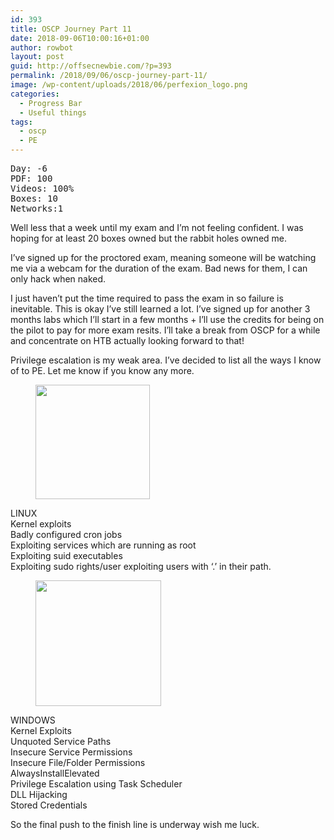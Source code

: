 ```yaml
---
id: 393
title: OSCP Journey Part 11
date: 2018-09-06T10:00:16+01:00
author: rowbot
layout: post
guid: http://offsecnewbie.com/?p=393
permalink: /2018/09/06/oscp-journey-part-11/
image: /wp-content/uploads/2018/06/perfexion_logo.png
categories:
  - Progress Bar
  - Useful things
tags:
  - oscp
  - PE
---
```

<pre class="wp-block-preformatted">Day: -6
PDF: 100
Videos: 100%
Boxes: 10
Networks:1</pre>

Well less that a week until my exam and I&#8217;m not feeling confident. I was hoping for at least 20 boxes owned but the rabbit holes owned me.

I&#8217;ve signed up for the proctored exam, meaning someone will be watching me via a webcam for the duration of the exam. Bad news for them, I can only hack when naked. 

I just haven&#8217;t put the time required to pass the exam in so failure is inevitable. This is okay I&#8217;ve still learned a lot. I&#8217;ve signed up for another 3 months labs which I&#8217;ll start in a few months + I&#8217;ll use the credits for being on the pilot to pay for more exam resits. I&#8217;ll take a break from OSCP for a while and concentrate on HTB actually looking forward to that!

Privilege escalation is my weak area. I&#8217;ve decided to list all the ways I know of to PE. Let me know if you know any more.

<div class="wp-block-image">
  <figure class="alignleft is-resized"><img src="https://i0.wp.com/offsecnewbie.com/wp-content/uploads/2018/09/noun_Penguin_619279.png?resize=183%2C183" alt="" class="wp-image-394" width="183" height="183" data-recalc-dims="1" /></figure>
</div>

LINUX  
Kernel exploits  
Badly configured cron jobs  
Exploiting services which are running as root  
Exploiting suid executables  
Exploiting sudo rights/user exploiting users with ‘.’ in their path.  


<div class="wp-block-image">
  <figure class="alignright is-resized"><img src="https://i0.wp.com/offsecnewbie.com/wp-content/uploads/2018/09/noun_bill-gates_369842-1.png?resize=201%2C201" alt="" class="wp-image-396" width="201" height="201" srcset="https://i0.wp.com/offsecnewbie.com/wp-content/uploads/2018/09/noun_bill-gates_369842-1.png?w=512 512w, https://i0.wp.com/offsecnewbie.com/wp-content/uploads/2018/09/noun_bill-gates_369842-1.png?resize=150%2C150 150w, https://i0.wp.com/offsecnewbie.com/wp-content/uploads/2018/09/noun_bill-gates_369842-1.png?resize=300%2C300 300w, https://i0.wp.com/offsecnewbie.com/wp-content/uploads/2018/09/noun_bill-gates_369842-1.png?resize=500%2C500 500w" sizes="(max-width: 201px) 100vw, 201px" data-recalc-dims="1" /></figure>
</div>

WINDOWS  
Kernel Exploits  
Unquoted Service Paths  
Insecure Service Permissions  
Insecure File/Folder Permissions  
AlwaysInstallElevated  
Privilege Escalation using Task Scheduler  
DLL Hijacking  
Stored Credentials  


So the final push to the finish line is underway wish me luck.